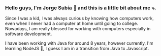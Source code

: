### Hello guys, I'm Jorge Subía 👋 and this is a little bit about me ⤵️.

Since I was a kid, I was always curious by knowing how computers work, even when I never had a computer at home until going to college. 
Nowadays, I am really blessed for working with computers especially in software development.

I have been working with Java for around 8 years, however currently, I'm learning NodeJS 🌱, I guess I am in a transition from Java to Javascript.

<!--
**jlsubia404/jlsubia404** is a ✨ _special_ ✨ repository because its `README.md` (this file) appears on your GitHub profile.

Here are some ideas to get you started:

- 🔭 I’m currently working on ...
- 🌱 I’m currently learning ...
- 👯 I’m looking to collaborate on ...
- 🤔 I’m looking for help with ...
- 💬 Ask me about ...
- 📫 How to reach me: ...
- 😄 Pronouns: ...
- ⚡ Fun fact: ...
-->
